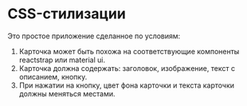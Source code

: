 # CSS-стилизации
Это простое приложение сделанное по условиям:
1. Карточка может быть похожа на соответствующие компоненты reactstrap или material ui.
2. Карточка должна содержать:
заголовок,
изображение,
текст с описанием,
кнопку.
3. При нажатии на кнопку, цвет фона карточки и текста карточки должны меняться местами.
